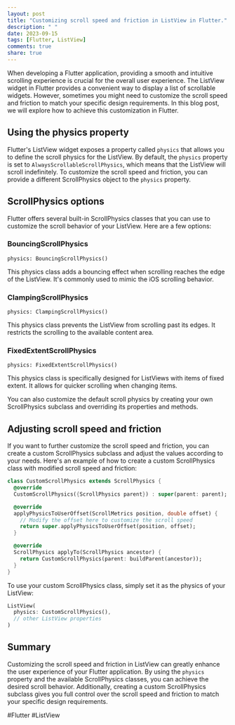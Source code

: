 ```yaml
---
layout: post
title: "Customizing scroll speed and friction in ListView in Flutter."
description: " "
date: 2023-09-15
tags: [Flutter, ListView]
comments: true
share: true
---
```


When developing a Flutter application, providing a smooth and intuitive scrolling experience is crucial for the overall user experience. The ListView widget in Flutter provides a convenient way to display a list of scrollable widgets. However, sometimes you might need to customize the scroll speed and friction to match your specific design requirements. In this blog post, we will explore how to achieve this customization in Flutter.

## Using the physics property

Flutter's ListView widget exposes a property called `physics` that allows you to define the scroll physics for the ListView. By default, the `physics` property is set to `AlwaysScrollableScrollPhysics`, which means that the ListView will scroll indefinitely. To customize the scroll speed and friction, you can provide a different ScrollPhysics object to the `physics` property.

## ScrollPhysics options

Flutter offers several built-in ScrollPhysics classes that you can use to customize the scroll behavior of your ListView. Here are a few options:

### BouncingScrollPhysics
`physics: BouncingScrollPhysics()`

This physics class adds a bouncing effect when scrolling reaches the edge of the ListView. It's commonly used to mimic the iOS scrolling behavior.

### ClampingScrollPhysics
`physics: ClampingScrollPhysics()`

This physics class prevents the ListView from scrolling past its edges. It restricts the scrolling to the available content area.

### FixedExtentScrollPhysics
`physics: FixedExtentScrollPhysics()`

This physics class is specifically designed for ListViews with items of fixed extent. It allows for quicker scrolling when changing items.

You can also customize the default scroll physics by creating your own ScrollPhysics subclass and overriding its properties and methods.

## Adjusting scroll speed and friction

If you want to further customize the scroll speed and friction, you can create a custom ScrollPhysics subclass and adjust the values according to your needs. Here's an example of how to create a custom ScrollPhysics class with modified scroll speed and friction:

```dart
class CustomScrollPhysics extends ScrollPhysics {
  @override
  CustomScrollPhysics({ScrollPhysics parent}) : super(parent: parent);

  @override
  applyPhysicsToUserOffset(ScrollMetrics position, double offset) {
    // Modify the offset here to customize the scroll speed
    return super.applyPhysicsToUserOffset(position, offset);
  }

  @override
  ScrollPhysics applyTo(ScrollPhysics ancestor) {
    return CustomScrollPhysics(parent: buildParent(ancestor));
  }
}
```

To use your custom ScrollPhysics class, simply set it as the physics of your ListView:

```dart
ListView(
  physics: CustomScrollPhysics(),
  // other ListView properties
)
```

## Summary

Customizing the scroll speed and friction in ListView can greatly enhance the user experience of your Flutter application. By using the `physics` property and the available ScrollPhysics classes, you can achieve the desired scroll behavior. Additionally, creating a custom ScrollPhysics subclass gives you full control over the scroll speed and friction to match your specific design requirements.

#Flutter #ListView